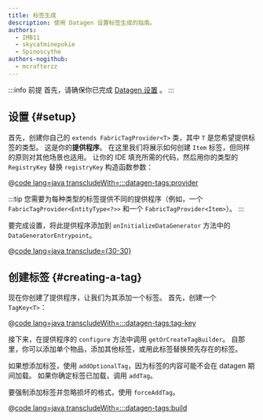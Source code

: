 ```yaml
---
title: 标签生成
description: 使用 Datagen 设置标签生成的指南。
authors:
  - IMB11
  - skycatminepokie
  - Spinoscythe
authors-nogithub:
  - mcrafterzz
---
```


:::info 前提
首先，请确保你已完成 [Datagen 设置](./setup) 。
:::

## 设置 {#setup}

首先，创建你自己的 `extends FabricTagProvider<T>` 类，其中 `T` 是您希望提供标签的类型。 这是你的**提供程序**。 在这里我们将展示如何创建 `Item` 标签，但同样的原则对其他场景也适用。 让你的 IDE 填充所需的代码，然后用你的类型的 `RegistryKey` 替换 `registryKey` 构造函数参数：

@[code lang=java transcludeWith=:::datagen-tags:provider](@/reference/latest/src/client/java/com/example/docs/datagen/ExampleModItemTagProvider.java)

:::tip
您需要为每种类型的标签提供不同的提供程序（例如，一个 `FabricTagProvider<EntityType<?>>` 和一个 `FabricTagProvider<Item>`）。
:::

要完成设置，将此提供程序添加到 `onInitializeDataGenerator` 方法中的 `DataGeneratorEntrypoint`。

@[code lang=java transclude={30-30}](@/reference/latest/src/client/java/com/example/docs/datagen/ExampleModDataGenerator.java)

## 创建标签 {#creating-a-tag}

现在你创建了提供程序，让我们为其添加一个标签。 首先，创建一个 `TagKey<T>`：

@[code lang=java transcludeWith=:::datagen-tags:tag-key](@/reference/latest/src/client/java/com/example/docs/datagen/ExampleModItemTagProvider.java)

接下来，在提供程序的 `configure` 方法中调用 `getOrCreateTagBuilder`。 自那里，你可以添加单个物品，添加其他标签，或用此标签替换预先存在的标签。

如果想添加标签，使用 `addOptionalTag`，因为标签的内容可能不会在 datagen 期间加载。 如果你确定标签已加载，调用 `addTag`。

要强制添加标签并忽略损坏的格式，使用 `forceAddTag`。

@[code lang=java transcludeWith=:::datagen-tags:build](@/reference/latest/src/client/java/com/example/docs/datagen/ExampleModItemTagProvider.java)
